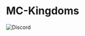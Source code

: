 # MC-Kingdoms

![Discord](https://img.shields.io/discord/920716981303377952?style=for-the-badge&logo=discord&logoColor=CEEAFC&labelColor=0C124C&color=95BD20&link=https%3A%2F%2Fdiscord.gg%2FJyURxyJFxZ)

